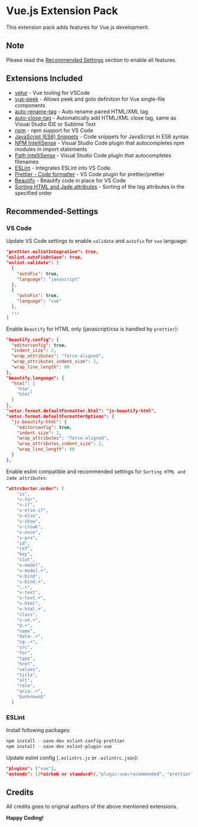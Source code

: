 # Vue.js Extension Pack

This extension pack adds features for Vue.js development.

## Note

Please read the [Recommended Settings](#Recommended-Settings) section to enable all features.

## Extensions Included

* [vetur](https://marketplace.visualstudio.com/items?itemName=octref.vetur) -
  Vue tooling for VSCode
* [vue-peek](https://marketplace.visualstudio.com/items?itemName=dariofuzinato.vue-peek) -
  Allows peek and goto definition for Vue single-file components
* [auto-rename-tag](https://marketplace.visualstudio.com/items?itemName=formulahendry.auto-rename-tag) -
  Auto rename paired HTML/XML tag
* [auto-close-tag](https://marketplace.visualstudio.com/items?itemName=formulahendry.auto-close-tag) -
  Automatically add HTML/XML close tag, same as Visual Studio IDE or Sublime
  Text
* [npm](https://marketplace.visualstudio.com/items?itemName=eg2.vscode-npm-script) -
  npm support for VS Code
* [JavaScript (ES6) Snippets](https://marketplace.visualstudio.com/items?itemName=xabikos.JavaScriptSnippets) -
  Code snippets for JavaScript in ES6 syntax
* [NPM IntelliSense](https://marketplace.visualstudio.com/items?itemName=christian-kohler.npm-intellisense) -
  Visual Studio Code plugin that autocompletes npm modules in import statements
* [Path IntelliSense](https://marketplace.visualstudio.com/items?itemName=christian-kohler.path-intellisense) -
  Visual Studio Code plugin that autocompletes filenames
* [ESLint](https://marketplace.visualstudio.com/items?itemName=dbaeumer.vscode-eslint) -
  Integrates ESLint into VS Code.
* [Prettier - Code formatter](https://marketplace.visualstudio.com/items?itemName=esbenp.prettier-vscode) -
  VS Code plugin for prettier/prettier
* [Beautify](https://marketplace.visualstudio.com/items?itemName=HookyQR.beautify) - Beautify code in place for VS Code
* [Sorting HTML and Jade attributes](https://marketplace.visualstudio.com/items?itemName=mrmlnc.vscode-attrs-sorter) -
  Sorting of the tag attributes in the specified order

## Recommended-Settings

### VS Code

Update VS Code settings to enable `validate` and `autofix` for `vue` language:

```json
"prettier.eslintIntegration": true,
"eslint.autoFixOnSave": true,
"eslint.validate": [
  {
    "autoFix": true,
    "language": "javascript"
  },
  {
    "autoFix": true,
    "language": "vue"
  },
  ...
]
```

Enable `Beautify` for HTML only (javascript/css is handled by `prettier`):

```json
"beautify.config": {
  "editorconfig": true,
  "indent_size": 2,
  "wrap_attributes": "force-aligned",
  "wrap_attributes_indent_size": 2,
  "wrap_line_length": 80
},
"beautify.language": {
  "html": [
    "htm",
    "html"
  ]
},
"vetur.format.defaultFormatter.html": "js-beautify-html",
"vetur.format.defaultFormatterOptions": {
  "js-beautify-html": {
    "editorconfig": true,
    "indent_size": 2,
    "wrap_attributes": "force-aligned",
    "wrap_attributes_indent_size": 2,
    "wrap_line_length": 80
  }
},
```

Enable eslint compatible and recommended settings for `Sorting HTML and Jade attributes`:

```json
"attrsSorter.order": [
    "is",
    "v-for",
    "v-if",
    "v-else-if",
    "v-else",
    "v-show",
    "v-cloak",
    "v-once",
    "v-pre",
    "id",
    "ref",
    "key",
    "slot",
    "v-model",
    "v-model.+",
    "v-bind",
    "v-bind.+",
    ":.+",
    "v-text",
    "v-text.+",
    "v-html",
    "v-html.+",
    "class",
    "v-on.+",
    "@.+",
    "name",
    "data-.+",
    "ng-.+",
    "src",
    "for",
    "type",
    "href",
    "values",
    "title",
    "alt",
    "role",
    "aria-.+",
    "$unknown$"
  ]
```

### ESLint

Install following packages:

```js
npm install --save-dev eslint-config-prettier
npm install --save-dev eslint-plugin-vue
```

Update eslint config (`.eslintrc.js` or `.eslintrc.json`):

```json
"plugins": ["vue"],
"extends": [/*airbnb or standard*/,"plugin:vue/recommended", "prettier"]
```

## Credits

All credits goes to original authors of the above mentioned extensions.

**Happy Coding!**
